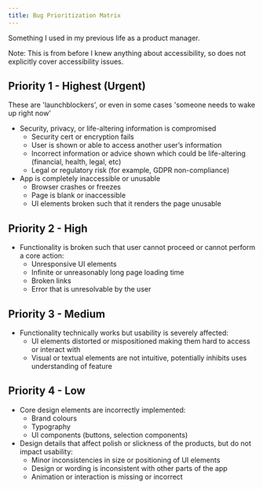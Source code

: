 ```yaml
---
title: Bug Prioritization Matrix
---
```

<link rel="stylesheet" href="style.css">

Something I used in my previous life as a product manager. 

Note: This is from before I knew anything about accessibility, so does not explicitly cover accessibility issues.  

## Priority 1 - Highest (Urgent)
These are 'launchblockers', or even in some cases 'someone needs to wake up right now'

- Security, privacy, or life-altering information is compromised
  - Security cert or encryption fails
  - User is shown or able to access another user’s information
  - Incorrect information or advice shown which could be life-altering (financial, health, legal, etc)
  - Legal or regulatory risk (for example, GDPR non-compliance)
- App is completely inaccessible or unusable
  - Browser crashes or freezes 
  - Page is blank or inaccessible
  - UI elements broken such that it renders the page unusable

## Priority 2 - High

- Functionality is broken such that user cannot proceed or cannot perform a core action:
  - Unresponsive UI elements
  - Infinite or unreasonably long page loading time
  - Broken links
  - Error that is unresolvable by the user

## Priority 3 - Medium

- Functionality technically works but usability is severely affected:
  - UI elements distorted or mispositioned making them hard to access or interact with
  - Visual or textual elements are not intuitive, potentially inhibits uses understanding of feature

## Priority 4 - Low

- Core design elements are incorrectly implemented:
  - Brand colours
  - Typography
  - UI components (buttons, selection components)
- Design details that affect polish or slickness of the products, but do not impact usability:
  - Minor inconsistencies in size or positioning of UI elements
  - Design or wording is inconsistent with other parts of the app
  - Animation or interaction is missing or incorrect
